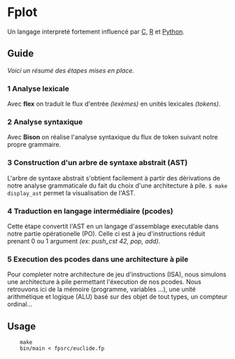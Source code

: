 # Fplot

Un langage interpreté fortement influencé par [C](https://en.wikipedia.org/wiki/C_(programming_language) "C"),  [R](https://en.wikipedia.org/wiki/R_(programming_language)"R") et [Python](https://en.wikipedia.org/wiki/Python_(programming_language)"Python").

## Guide
_Voici un résumé des étapes mises en place._

### 1 Analyse lexicale
Avec **flex** on traduit le flux d'entrée _(lexèmes)_ en unités lexicales _(tokens)_.

### 2 Analyse syntaxique
Avec **Bison** on réalise l'analyse syntaxique du flux de token suivant notre propre grammaire.

### 3  Construction d'un arbre de syntaxe abstrait (AST)
L'arbre de syntaxe abstrait s'obtient facilement à partir des dérivations de notre analyse grammaticale du fait du choix d'une architecture à pile.  `$ make display_ast` permet la visualisation de l'AST.

### 4  Traduction en langage intermédiaire (pcodes)
Cette étape convertit l'AST en un langage d'assemblage executable dans notre partie opérationelle (PO). Celle ci est à jeu d'instructions réduit prenant 0 ou 1 argument _(ex: push_cst 42, pop, add)_.

### 5 Execution des pcodes dans une architecture à pile
Pour completer notre architecture de jeu d'instructions (ISA), nous simulons une architecture à pile permettant l'éxecution de nos pcodes. Nous retrouvons ici de la mémoire (programme, variables ...), une unité arithmétique et logique (ALU) basé sur des objet de tout types, un compteur ordinal...

## Usage
```
	make
	bin/main < fpsrc/euclide.fp
```
